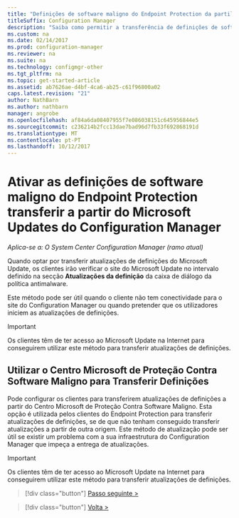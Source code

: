 ```yaml
---
title: "Definições de software maligno do Endpoint Protection da partilha de rede"
titleSuffix: Configuration Manager
description: "Saiba como permitir a transferência de definições de software maligno do Endpoint Protection do Microsoft Updates do Configuration Manager."
ms.custom: na
ms.date: 02/14/2017
ms.prod: configuration-manager
ms.reviewer: na
ms.suite: na
ms.technology: configmgr-other
ms.tgt_pltfrm: na
ms.topic: get-started-article
ms.assetid: ab7626ae-d4bf-4ca6-ab25-c61f96800a02
caps.latest.revision: "21"
author: NathBarn
ms.author: nathbarn
manager: angrobe
ms.openlocfilehash: af84a6da08407955f7e086038151c645956844e5
ms.sourcegitcommit: c236214b2fcc13dae7bad96d7fb33f692868191d
ms.translationtype: MT
ms.contentlocale: pt-PT
ms.lasthandoff: 10/12/2017
---
```

# <a name="enable-endpoint-protection-malware-definitions-to-download-from-microsoft-updates-for-configuration-manager"></a>Ativar as definições de software maligno do Endpoint Protection transferir a partir do Microsoft Updates do Configuration Manager

*Aplica-se a: O System Center Configuration Manager (ramo atual)*


 Quando optar por transferir atualizações de definições do Microsoft Update, os clientes irão verificar o site do Microsoft Update no intervalo definido na secção **Atualizações da definição** da caixa de diálogo da política antimalware.

 Este método pode ser útil quando o cliente não tem conectividade para o site do Configuration Manager ou quando pretender que os utilizadores iniciem as atualizações de definições.

> [!IMPORTANT]
>  Os clientes têm de ter acesso ao Microsoft Update na Internet para conseguirem utilizar este método para transferir atualizações de definições.

## <a name="using-the-microsoft-malware-protection-center-to-download-definitions"></a>Utilizar o Centro Microsoft de Proteção Contra Software Maligno para Transferir Definições
 Pode configurar os clientes para transferirem atualizações de definições a partir do Centro Microsoft de Proteção Contra Software Maligno. Esta opção é utilizada pelos clientes do Endpoint Protection para transferir atualizações de definições, se de que não tenham conseguido transferir atualizações a partir de outra origem. Este método de atualização pode ser útil se existir um problema com a sua infraestrutura do Configuration Manager que impeça a entrega de atualizações.

> [!IMPORTANT]
>  Os clientes têm de ter acesso ao Microsoft Update na Internet para conseguirem utilizar este método para transferir atualizações de definições.


> [!div class="button"]
[Passo seguinte >](endpoint-antimalware-policies.md)

> [!div class="button"]
[Volta >](endpoint-configure-alerts.md)
